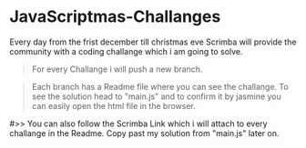 # JavaScriptmas-Challanges

Every day from the frist december till christmas eve Scrimba will provide the community with a coding challange which i am going to solve.


>For every Challange i will push a new branch.

>Each branch has a Readme file where you can see the challange.
>To see the solution head to "main.js" and to confirm it by jasmine you can easily open the html file in the browser.

#>> You can also follow the Scrimba Link which i will attach to every challange in the Readme. Copy past my solution from "main.js" later on.

